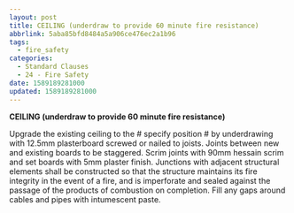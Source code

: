 ```yaml
---
layout: post
title: CEILING (underdraw to provide 60 minute fire resistance)
abbrlink: 5aba85bfd8484a5a906ce476ec2a1b96
tags:
  - fire_safety
categories:
  - Standard Clauses
  - 24 - Fire Safety
date: 1589189281000
updated: 1589189281000
---
```


**CEILING (underdraw to provide 60 minute fire resistance)**

Upgrade the existing ceiling to the # specify position # by underdrawing with 12.5mm plasterboard screwed or nailed to joists. Joints between new and existing boards to be staggered. Scrim joints with 90mm hessain scrim and set boards with 5mm plaster finish. Junctions with adjacent structural elements shall be constructed so that the structure maintains its fire integrity in the event of a fire, and is imperforate and sealed against the passage of the products of combustion on completion. Fill any gaps around cables and pipes with intumescent paste.
